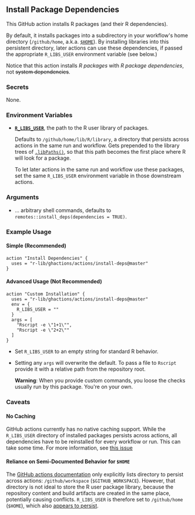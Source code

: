 ## Install Package Dependencies

This GitHub action installs R packages (and their R dependencies).

By default, it installs packages into a subdirectory in your workflow's home directory (`/github/home`, a.k.a. [`$HOME`](https://developer.github.com/actions/creating-github-actions/accessing-the-runtime-environment/#filesystem)).
By installing libraries into this persistent directory, later actions can use these dependencies, if passed the appropriate `R_LIBS_USER` environment variable (see below.)

Notice that this action installs *R packages* with *R package dependencies*, not ~~system dependencies~~.


### Secrets

None.


### Environment Variables

- [**`R_LIBS_USER`**](https://stat.ethz.ch/R-manual/R-devel/library/base/html/libPaths.html), the path to the R user library of packages.
    
    Defaults to `/github/home/lib/R/library`, a directory that persists across actions in the same run and workflow.
    Gets prepended to the library trees of [`.libPaths()`](https://stat.ethz.ch/R-manual/R-devel/library/base/html/libPaths.html), so that this path becomes the first place where R will look for a package.
    
    To let later actions in the same run and workflow use these packages, set the same `R_LIBS_USER` environment variable in those downstream actions.


### Arguments

- ... arbitrary shell commands, defaults to `remotes::install_deps(dependencies = TRUE)`.


### Example Usage

#### Simple (Recommended)

```
action "Install Dependencies" {
  uses = "r-lib/ghactions/actions/install-deps@master"
}
```

#### Advanced Usage (Not Recommended)

```
action "Custom Installation" {
  uses = "r-lib/ghactions/actions/install-deps@master"
  env = {
    R_LIBS_USER = ""
  }
  args = [
    "Rscript -e \"1+1\"",
    "Rscript -e \"2+2\""
  ]
}
```

- Set `R_LIBS_USER` to an empty string for standard R behavior.
- Setting any `args` will overwrite the default.
    To pass a file to `Rscript` provide it with a relative path from the repository root.
    
    **Warning**: When you provide custom commands, you loose the checks usually run by this package. 
    You're on your own.


### Caveats

#### No Caching

GitHub actions currently has no native caching support.
While the `R_LIBS_USER` directory of installed packages persists across actions, all dependencies have to be reinstalled for every workflow or run.
This can take some time.
For more information, see [this issue]()


#### Reliance on Semi-Documented Behavior for `$HOME`

The [GitHub actions documentation](https://developer.github.com/actions/creating-github-actions/accessing-the-runtime-environment/#filesystem) only explicitly lists directory to persist across actions: `/github/workspace` (`$GITHUB_WORKSPACE`).
However, that directory is not ideal to store the R user package library, because the repository content and build artifacts are created in the same place, potentially causing conflicts.
`R_LIBS_USER` is therefore set to `/github/home` (`$HOME`), which also [appears to persist](https://github.com/maxheld83/persistent-home).
